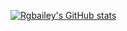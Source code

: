 [![Rgbailey's GitHub stats](https://github-readme-stats.vercel.app/api?username=rgbailey&count_private=false)](https://github.com/rgbailey/github-readme-stats)
